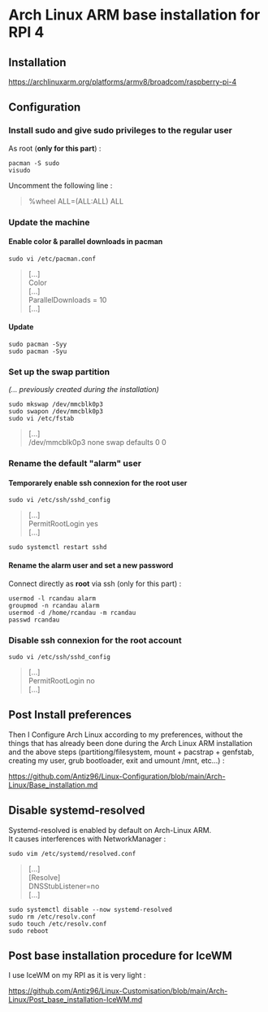# Arch Linux ARM base installation for RPI 4

## Installation

https://archlinuxarm.org/platforms/armv8/broadcom/raspberry-pi-4

## Configuration

### Install sudo and give sudo privileges to the regular user

As root (**only for this part**) :

```
pacman -S sudo
visudo
```

Uncomment the following line :  
> %wheel ALL=(ALL:ALL) ALL

### Update the machine

#### Enable color & parallel downloads in pacman

```
sudo vi /etc/pacman.conf
```
> [...]  
> Color  
> [...]  
> ParallelDownloads = 10  
> [...]

#### Update

```
sudo pacman -Syy
sudo pacman -Syu
```

### Set up the swap partition

*(... previously created during the installation)*

```
sudo mkswap /dev/mmcblk0p3
sudo swapon /dev/mmcblk0p3
sudo vi /etc/fstab
```
> [...]  
> /dev/mmcblk0p3  none    swap    defaults        0       0

### Rename the default "alarm" user

#### Temporarely enable ssh connexion for the root user

```
sudo vi /etc/ssh/sshd_config
```
> [...]  
> PermitRootLogin yes  
> [...]  

```
sudo systemctl restart sshd
```

#### Rename the alarm user and set a new password

Connect directly as **root** via ssh (only for this part) :  

```
usermod -l rcandau alarm
groupmod -n rcandau alarm
usermod -d /home/rcandau -m rcandau
passwd rcandau
```

### Disable ssh connexion for the root account

```
sudo vi /etc/ssh/sshd_config
```
> [...]  
> PermitRootLogin no  
> [...]  

## Post Install preferences

Then I Configure Arch Linux according to my preferences, without the things that has already been done during the Arch Linux ARM installation and the above steps (partitiong/filesystem, mount + pacstrap + genfstab, creating my user, grub bootloader, exit and umount /mnt, etc...) :  

https://github.com/Antiz96/Linux-Configuration/blob/main/Arch-Linux/Base_installation.md

## Disable systemd-resolved

Systemd-resolved is enabled by default on Arch-Linux ARM.  
It causes interferences with NetworkManager :  

```
sudo vim /etc/systemd/resolved.conf
```
> [...]  
> [Resolve]  
> DNSStubListener=no  
> [...]

```
sudo systemctl disable --now systemd-resolved
sudo rm /etc/resolv.conf
sudo touch /etc/resolv.conf
sudo reboot
```

## Post base installation procedure for IceWM

I use IceWM on my RPI as it is very light :  
  
https://github.com/Antiz96/Linux-Customisation/blob/main/Arch-Linux/Post_base_installation-IceWM.md

